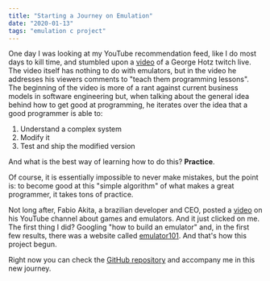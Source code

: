 ```yaml
---
title: "Starting a Journey on Emulation"
date: "2020-01-13" 
tags: "emulation c project"
---
```


One day I was looking at my YouTube recommendation feed, like I do most days to kill time, and stumbled upon a [video](https://www.youtube.com/watch?v=N2bXEUSAiTI) of a George Hotz twitch live.
The video itself has nothing to do with emulators, but in the video he addresses his viewers comments to "teach them programming lessons".
The beginning of the video is more of a rant against current business models in software engineering but, when talking about the general idea behind how to get good at programming, he iterates over the idea that a good programmer is able to:
1. Understand a complex system
2. Modify it
3. Test and ship the modified version

And what is the best way of learning how to do this? **Practice**.

Of course, it is essentially impossible to never make mistakes, but the point is: to become good at this "simple algorithm" of what makes a great programmer, it takes tons of practice.

Not long after, Fabio Akita, a brazilian developer and CEO, posted a [video](https://www.youtube.com/watch?v=vUqLLpUJ47s) on his YouTube channel about games and emulators.
And it just clicked on me.
The first thing I did? Googling "how to build an emulator" and, in the first few results, there was a website called [emulator101](emulator101.com). And that's how this project begun.  

Right now you can check the [GitHub repository](https://github.com/vinicius507/invaders-8080) and accompany me in this new journey.
